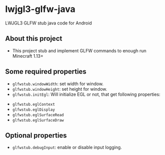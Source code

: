 # lwjgl3-glfw-java
LWJGL3 GLFW stub java code for Android

## About this project
- This project stub and implement GLFW commands to enough run Minecraft 1.13+

## Some required properties
- `glfwstub.windowWidth`: set width for window.
- `glfwstub.windowHeight`: set height for window.
- `glfwstub.initEgl`: Will initialize EGL or not, that get following properties:
 + `glfwstub.eglContext`
 + `glfwstub.eglDisplay`
 + `glfwstub.eglSurfaceRead`
 + `glfwstub.eglSurfaceDraw`

## Optional properties
- `glfwstub.debugInput`: enable or disable input logging.


